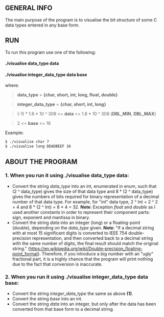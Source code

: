 ## GENERAL INFO
  The main purpose of the program is to visualise the bit structure of some C data types entered in any base form.

## RUN
  To run this program use one of the following:
  #### ./visualise data_type data
  #### ./visualise integer_data_type data base
  where:
  > **data_type**         = **{char, short, int, long, float, double}**
  
  > **integer_data_type** = **{char, short, int, long}**
  
  > (-1) * 1.8 * 10 ^ 308 <= **data** <= 1.8 * 10 ^ 308 (**DBL_MIN**, **DBL_MAX**)
  
  > 2 <= **base** <= 16

  Example:
  ```sh
  $ ./visualise char 7
  $ ./visualise long DEADBEEF 16
  ```

## ABOUT THE PROGRAM
### 1. When you run it using ./visualise data_type data:
- Convert the string *data_type* into an int, enumerated in enum, such that (2 ^ data_type) gives the size of that data type and 8 * (2 ^ data_type) gives the numbers of bits required for binary representation of a decimal number of that data type. For example, for "int" data type, 2 ^ Int = 2 ^ 2 = 4 and 8 * (2 ^ Int) = 8 * 4 = 32.
**Note**: Exception *float* and *double* as I used another constants in order to represent their component parts: sign, exponent and mantissa in binary.
- Convert the string *data* into an integer (long) or a floating-point (double), depending on the *data_type* given.
**Note**: "If a decimal string with at most 15 significant digits is converted to IEEE 754 double-precision representation,
and then converted back to a decimal string with the same number of digits, the final result should match the original string." (https://en.wikipedia.org/wiki/Double-precision_floating-point_format). Therefore, if you introduce a big number with an "ugly" fractional part, it is a highly chance that the program will print nothing due to the fact that conversion is inaccurate.

### 2. When you run it using ./visualise integer_data_type data base:
- Convert the string *integer_data_type* the same as above **(1)**.
- Convert the string *base* into an int.
- Convert the string *data* into an integer, but only after the data has been converted from that base form to a decimal string.

